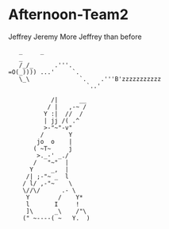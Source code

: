 # Afternoon-Team2
Jeffrey
Jeremy
More Jeffrey than before

       _     _
       _
       /_/_      .'''. 
    =O(_)))) ...'     `.
       \_\              `.    .'''B'zzzzzzzzzzz
                          `..'
    
                /|      __  
               / |   ,-~ /  
              Y :|  //  /    
              | jj /( .^  
              >-"~"-v"  
             /       Y    
            jo  o    |  
           ( ~T~     j   
            >._-' _./   
           /   "~"  |    
          Y     _,  |      
         /| ;-"~ _  l    
        / l/ ,-"~    \  
        \//\/      .- \  
         Y        /    Y*  
         l       I     ! 
         ]\      _\    /"\ 
        (" ~----( ~   Y.  )   
